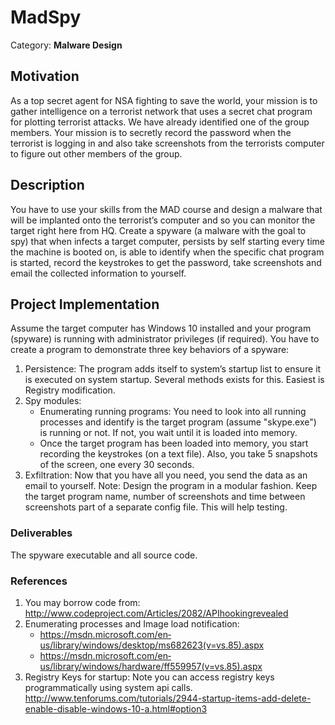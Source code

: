 # MadSpy

Category: **Malware Design**
 
## Motivation
As a top secret agent for NSA fighting to save the world, your mission is to gather 
intelligence on a terrorist network that uses a secret chat program for plotting terrorist attacks. 
We have already identified one of the group members. Your mission is to secretly record the 
password when the terrorist is logging in and also take screenshots from the terrorists computer 
to figure out other members of the group.  
 
## Description
You have to use your skills from the MAD course and design a malware that will 
be implanted onto the terrorist’s computer and so you can monitor the target right here from HQ. 
Create a spyware (a malware with the goal to spy) that when infects a target computer, 
persists by self starting every time the machine is booted on,  is able to identify when the 
specific chat program is started, record the keystrokes to get the password, take screenshots 
and email the collected information to yourself. 

## Project Implementation
Assume the target computer has Windows 10 installed and your 
program (spyware) is running with administrator privileges (if required). You have to create a 
program to demonstrate three key behaviors of a spyware: 
1. Persistence: The program adds itself to system’s startup list to ensure it is executed on 
system startup. Several methods exists for this. Easiest is Registry modification. 
2. Spy modules: 
    - Enumerating running programs: You need to look into all running processes and 
identify is the target program (assume "skype.exe") is running or not. If not, you 
wait until it is loaded into memory. 
    - Once the target program has been loaded into memory, you start recording the 
keystrokes (on a text file). Also, you take 5 snapshots of the screen, one every 30 
seconds.  
3.  Exfiltration: Now that you have all you need, you send the data as an email to yourself. 
Note: Design the program in a modular fashion. Keep the target program name, number of 
screenshots and time between screenshots part of a separate config file. This will help testing. 

### Deliverables 
The spyware executable and all source code. 
 
### References
1. You may borrow code from: 
http://www.codeproject.com/Articles/2082/API­hooking­revealed 
2. Enumerating processes and Image load notification:  
    - https://msdn.microsoft.com/en­us/library/windows/desktop/ms682623(v=vs.85).aspx 
    - https://msdn.microsoft.com/en­us/library/windows/hardware/ff559957(v=vs.85).aspx 
3. Registry Keys for startup: Note you can access registry keys programmatically using 
system api calls. 
http://www.tenforums.com/tutorials/2944-startup-items-add-delete-enable-disable-windows-10-a.html#option3 
